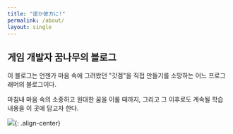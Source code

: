 ```yaml
---
title: "遥か彼方に!"
permalink: /about/
layout: single
---
```


## 게임 개발자 꿈나무의 블로그

이 블로그는 언젠가 마음 속에 그려왔던 "갓겜"을 직접 만들기를 소망하는 어느 프로그래머의 블로그이다.

마침내 마음 속의 소중하고 원대한 꿈을 이룰 때까지, 그리고 그 이후로도 계속될 학습 내용을 이 곳에 담고자 한다.

![](https://https://github.com/everjaewon/everjaewon.github.io/blob/master/assets/images/champion.gif){: .align-center}
